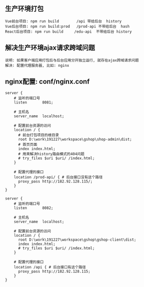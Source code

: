 ## 生产环境打包
    Vue前台项目: npm run build        /api 带给后台  history
    Vue后台项目: npm run build:prod	  /prod-api 不带给后台  hash
    React后台项目: npm run build     /edu-api  不带给后台 history

## 解决生产环境ajax请求跨域问题
    说明: 如果客户端应用打包后与后台应用分开独立运行, 就存在ajax跨域请求问题
    解决: 配置代理服务器, 比如: nginx

## nginx配置: conf/nginx.conf
    server { 
        # 监听的端口号
        listen       8081;
        
        # 主机名
        server_name  localhost;
    
        # 配置前台资源的访问
        location / {
          # 前台打包项目的根目录
          root D:\work\191227\workspace\gshop\shop-admin\dist;
          # 首页页面
          index index.html;
          # 用来解决history路由模式的404问题
          # try_files $uri $uri/ /index.html;
        }
    
        # 配置代理的接口
        location /prod-api/ { # 后台接口没有这个路径
          proxy_pass http://182.92.128.115/;
        }
    }
    
    server { 
        # 监听的端口号
        listen       8082;
        
        # 主机名
        server_name  localhost;
    
        # 配置前台资源的访问
        location / {
          root D:\work\191227\workspace\gshop\gshop-client\dist;
          index index.html;
          # try_files $uri $uri/ /index.html;
        }
        
        # 配置代理的接口
        location /api { # 后台接口有这个路径
          proxy_pass http://182.92.128.115;
        }
    }

